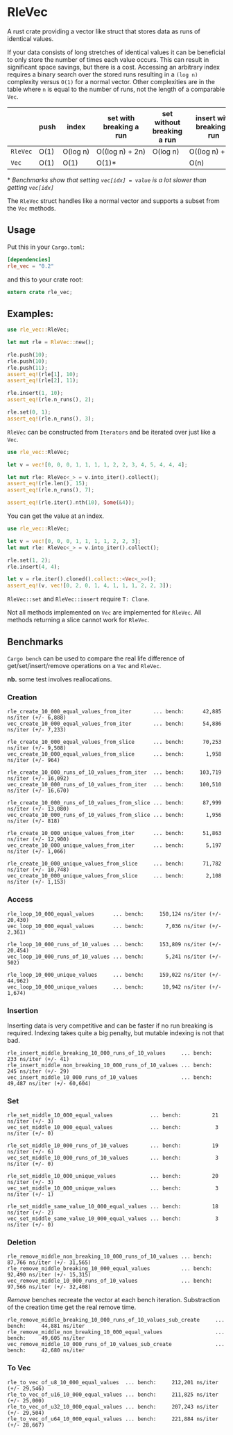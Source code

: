 # RleVec

A rust crate providing a vector like struct that stores data as runs of identical values.

If your data consists of long stretches of identical values it can be beneficial to only store
the number of times each value occurs. This can result in significant space savings, but there
is a cost. Accessing an arbitrary index requires a binary search over the stored runs resulting
in a `(log n)` complexity versus `O(1)` for a normal vector. Other complexities are in the table
where `n` is equal to the number of runs, not the length of a comparable `Vec`.

|        |push|index   |set with breaking a run|set without breaking a run|insert with breaking a run|insert without breaking a run|
|--------|----|--------|-----------------------|--------------------------|--------------------------|-----------------------------|
|`RleVec`|O(1)|O(log&nbsp;n)|O((log&nbsp;n)&nbsp;+&nbsp;2n)|O(log&nbsp;n)|O((log&nbsp;n)&nbsp;+&nbsp;2n)|O((log&nbsp;n)&nbsp;+&nbsp;n)|
|`Vec`|O(1)|O(1)|O(1)*| |O(n)| |

 \* *Benchmarks show that setting `vec[idx] = value` is a lot slower than getting `vec[idx]`*

 The `RleVec` struct handles like a normal vector and supports a subset from the `Vec` methods.

## Usage

Put this in your `Cargo.toml`:

```toml
[dependencies]
rle_vec = "0.2"
```

and this to your crate root:

```rust
extern crate rle_vec;
```

## Examples:
```rust
use rle_vec::RleVec;

let mut rle = RleVec::new();

rle.push(10);
rle.push(10);
rle.push(11);
assert_eq!(rle[1], 10);
assert_eq!(rle[2], 11);

rle.insert(1, 10);
assert_eq!(rle.n_runs(), 2);

rle.set(0, 1);
assert_eq!(rle.n_runs(), 3);
```

`RleVec` can be constructed from `Iterators` and be iterated over just like a `Vec`.

```rust
use rle_vec::RleVec;

let v = vec![0, 0, 0, 1, 1, 1, 1, 2, 2, 3, 4, 5, 4, 4, 4];

let mut rle: RleVec<_> = v.into_iter().collect();
assert_eq!(rle.len(), 15);
assert_eq!(rle.n_runs(), 7);

assert_eq!(rle.iter().nth(10), Some(&4));
```

You can get the value at an index.

```rust
use rle_vec::RleVec;

let v = vec![0, 0, 0, 1, 1, 1, 1, 2, 2, 3];
let mut rle: RleVec<_> = v.into_iter().collect();

rle.set(1, 2);
rle.insert(4, 4);

let v = rle.iter().cloned().collect::<Vec<_>>();
assert_eq!(v, vec![0, 2, 0, 1, 4, 1, 1, 1, 2, 2, 3]);
```

`RleVec::set` and `RleVec::insert` require `T: Clone`.

Not all methods implemented on `Vec` are implemented for `RleVec`. All methods returning a slice
cannot work for `RleVec`.

## Benchmarks

`Cargo bench` can be used to compare the real life difference of get/set/insert/remove operations on a `Vec` and `RleVec`.

**nb.** some test involves reallocations.

### Creation

```
rle_create_10_000_equal_values_from_iter       ... bench:      42,885 ns/iter (+/- 6,888)
vec_create_10_000_equal_values_from_iter       ... bench:      54,886 ns/iter (+/- 7,233)

rle_create_10_000_equal_values_from_slice      ... bench:      70,253 ns/iter (+/- 9,508)
vec_create_10_000_equal_values_from_slice      ... bench:       1,958 ns/iter (+/- 964)

rle_create_10_000_runs_of_10_values_from_iter  ... bench:     103,719 ns/iter (+/- 16,092)
vec_create_10_000_runs_of_10_values_from_iter  ... bench:     100,510 ns/iter (+/- 16,670)

rle_create_10_000_runs_of_10_values_from_slice ... bench:      87,999 ns/iter (+/- 13,080)
vec_create_10_000_runs_of_10_values_from_slice ... bench:       1,956 ns/iter (+/- 818)

rle_create_10_000_unique_values_from_iter      ... bench:      51,863 ns/iter (+/- 12,900)
vec_create_10_000_unique_values_from_iter      ... bench:       5,197 ns/iter (+/- 1,066)

rle_create_10_000_unique_values_from_slice     ... bench:      71,782 ns/iter (+/- 10,748)
vec_create_10_000_unique_values_from_slice     ... bench:       2,108 ns/iter (+/- 1,153)
```

### Access

```
rle_loop_10_000_equal_values      ... bench:     150,124 ns/iter (+/- 20,430)
vec_loop_10_000_equal_values      ... bench:       7,036 ns/iter (+/- 2,361)

rle_loop_10_000_runs_of_10_values ... bench:     153,809 ns/iter (+/- 20,454)
vec_loop_10_000_runs_of_10_values ... bench:       5,241 ns/iter (+/- 502)

rle_loop_10_000_unique_values     ... bench:     159,022 ns/iter (+/- 44,962)
vec_loop_10_000_unique_values     ... bench:      10,942 ns/iter (+/- 1,674)
```

### Insertion

Inserting data is very competitive and can be faster if no run breaking is
required. Indexing takes quite a big penalty, but mutable indexing is not that
bad.

```
rle_insert_middle_breaking_10_000_runs_of_10_values     ... bench:         233 ns/iter (+/- 41)
rle_insert_middle_non_breaking_10_000_runs_of_10_values ... bench:         245 ns/iter (+/- 29)
vec_insert_middle_10_000_runs_of_10_values              ... bench:      49,487 ns/iter (+/- 60,604)
```

### Set

```
rle_set_middle_10_000_equal_values            ... bench:          21 ns/iter (+/- 3)
vec_set_middle_10_000_equal_values            ... bench:           3 ns/iter (+/- 0)

rle_set_middle_10_000_runs_of_10_values       ... bench:          19 ns/iter (+/- 6)
vec_set_middle_10_000_runs_of_10_values       ... bench:           3 ns/iter (+/- 0)

rle_set_middle_10_000_unique_values           ... bench:          20 ns/iter (+/- 3)
vec_set_middle_10_000_unique_values           ... bench:           3 ns/iter (+/- 1)

rle_set_middle_same_value_10_000_equal_values ... bench:          18 ns/iter (+/- 2)
vec_set_middle_same_value_10_000_equal_values ... bench:           3 ns/iter (+/- 0)
```

### Deletion

```
rle_remove_middle_non_breaking_10_000_runs_of_10_values ... bench:      87,766 ns/iter (+/- 31,565)
rle_remove_middle_breaking_10_000_equal_values          ... bench:      92,490 ns/iter (+/- 15,315)
vec_remove_middle_10_000_runs_of_10_values              ... bench:      97,566 ns/iter (+/- 32,408)
```

*Remove* benches recreate the vector at each bench iteration. Substraction of the creation time get the real remove time.

```
rle_remove_middle_breaking_10_000_runs_of_10_values_sub_create     ... bench:     44,881 ns/iter
rle_remove_middle_non_breaking_10_000_equal_values                 ... bench:     49,605 ns/iter
vec_remove_middle_10_000_runs_of_10_values_sub_create              ... bench:     42,680 ns/iter
```

### To Vec

```
rle_to_vec_of_u8_10_000_equal_values  ... bench:     212,201 ns/iter (+/- 29,546)
rle_to_vec_of_u16_10_000_equal_values ... bench:     211,825 ns/iter (+/- 25,000)
rle_to_vec_of_u32_10_000_equal_values ... bench:     207,243 ns/iter (+/- 29,504)
rle_to_vec_of_u64_10_000_equal_values ... bench:     221,884 ns/iter (+/- 28,667)
```

